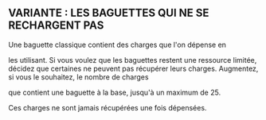 ## VARIANTE : LES BAGUETTES QUI NE SE RECHARGENT PAS

Une baguette classique contient des charges que l'on dépense en

les utilisant. Si vous voulez que les baguettes restent une ressource
limitée, décidez que certaines ne peuvent pas récupérer leurs
charges. Augmentez, si vous le souhaitez, le nombre de charges

que contient une baguette à la base, jusqu'à un maximum de 25.

Ces charges ne sont jamais récupérées une fois dépensées.
